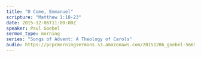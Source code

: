 ```yaml
---
title: "O Come, Emmanuel"
scripture: "Matthew 1:18-23"
date: 2015-12-06T11:00:00Z
speaker: Paul Goebel
sermon_type: morning
series: "Songs of Advent: A Theology of Carols"
audio: https://pcpcmorningsermons.s3.amazonaws.com/20151206_goebel-5665ba5dcbe8f.mp3 
---
```



